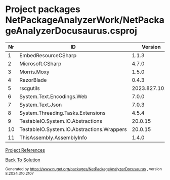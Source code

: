 
# Project packages NetPackageAnalyzerWork/NetPackageAnalyzerDocusaurus.csproj

|Nr|ID|Version|
| ----------- | ----------- | ----------- |
| 1 | EmbedResourceCSharp | 1.1.3 |
| 2 | Microsoft.CSharp | 4.7.0 |
| 3 | Morris.Moxy | 1.5.0 |
| 4 | RazorBlade | 0.4.3 |
| 5 | rscgutils | 2023.827.1021 |
| 6 | System.Text.Encodings.Web | 7.0.0 |
| 7 | System.Text.Json | 7.0.3 |
| 8 | System.Threading.Tasks.Extensions | 4.5.4 |
| 9 | TestableIO.System.IO.Abstractions | 20.0.15 |
| 10 | TestableIO.System.IO.Abstractions.Wrappers | 20.0.15 |
| 11 | ThisAssembly.AssemblyInfo | 1.4.0 |



[Project References](ProjectReferences)


[Back To Solution](pathname:///docs/Analysis/NetPackageAnalyzer/ProjectRelation)

<small>Generated  by https://www.nuget.org/packages/NetPackageAnalyzerDocusaurus , version 8.2024.310.2107</small>

